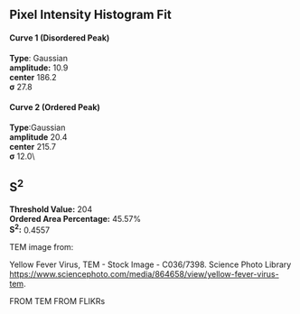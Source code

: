 ## Pixel Intensity Histogram Fit

#### Curve 1 (Disordered Peak)
**Type**: Gaussian\
**amplitude:** 10.9\
**center** 186.2\
**σ** 27.8


#### Curve 2 (Ordered Peak)
**Type**:Gaussian\
**amplitude** 20.4\
**center** 215.7\
**σ** 12.0\


## S<sup>2</sup>
**Threshold Value:** 204\
**Ordered Area Percentage:** 45.57%\
**S<sup>2</sup>:** 0.4557





TEM image from:

Yellow Fever Virus, TEM - Stock Image - C036/7398. Science Photo Library
https://www.sciencephoto.com/media/864658/view/yellow-fever-virus-tem.



















FROM TEM FROM FLIKRs
